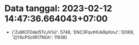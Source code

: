 # Data tanggal: 2023-02-12 14:47:36.664043+07:00

* {'ZuMCFDdel5TcJVVJ': 5748, 'ENC3FqvtHUkRpXmJ': 12069, '2jY6cP0cIlR17NGh': 11938}
